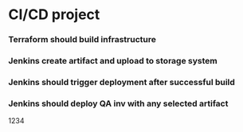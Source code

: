 # CI/CD project

### Terraform should build infrastructure
### Jenkins create artifact and upload to storage system
### Jenkins should trigger deployment after successful build
### Jenkins should deploy QA inv with any selected artifact

1234
